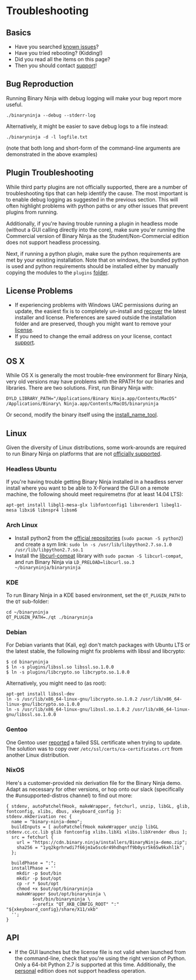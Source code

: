# Troubleshooting

## Basics

 - Have you searched [known issues]?
 - Have you tried rebooting? (Kidding!)
 - Did you read all the items on this page?
 - Then you should contact [support]!

## Bug Reproduction
Running Binary Ninja with debug logging will make your bug report more useful.

```
./binaryninja --debug --stderr-log
```

Alternatively, it might be easier to save debug logs to a file instead:

```
./binaryninja -d -l logfile.txt
```

(note that both long and short-form of the command-line arguments are demonstrated in the above examples)

## Plugin Troubleshooting

While third party plugins are not officially supported, there are a number of troubleshooting tips that can help identify the cause. The most important is to enable debug logging as suggested in the previous section. This will often highlight problems with python paths or any other issues that prevent plugins from running.

Additionally, if you're having trouble running a plugin in headless mode (without a GUI calling directly into the core), make sure you'er running the Commercial version of Binary Ninja as the Student/Non-Commercial edition does not support headless processing.

Next, if running a python plugin, make sure the python requirements are met by your existing installation. Note that on windows, the bundled python is used and python requirements should be installed either by manually copying the modules to the `plugins` [folder](/getting-started/#directories).


## License Problems

- If experiencing problems with Windows UAC permissions during an update, the easiest fix is to completely un-install and [recover][recover] the latest installer and license. Preferences are saved outside the installation folder and are preserved, though you might want to remove your [license](/getting-started/#license).
- If you need to change the email address on your license, contact [support].

## OS X

While OS X is generally the most trouble-free environment for Binary Ninja, very old versions may have problems with the RPATH for our binaries and libraries. There are two solutions. First, run Binary Ninja with: 

```
DYLD_LIBRARY_PATH="/Applications/Binary Ninja.app/Contents/MacOS" /Applications/Binary\ Ninja.app/Contents/MacOS/binaryninja
```

Or second, modify the binary itself using the [install_name_tool](https://blogs.oracle.com/dipol/dynamic-libraries,-rpath,-and-mac-os).

## Linux

Given the diversity of Linux distributions, some work-arounds are required to run Binary Ninja on platforms that are not [officially supported][faq].

### Headless Ubuntu

If you're having trouble getting Binary Ninja installed in a headless server install where you want to be able to X-Forward the GUI on a remote machine, the following should meet requiremetns (for at least 14.04 LTS):

```
apt-get install libgl1-mesa-glx libfontconfig1 libxrender1 libegl1-mesa libxi6 libnspr4 libsm6
```

### Arch Linux

 - Install python2 from the [official repositories][archrepo] (`sudo pacman -S python2`) and create a sym link: `sudo ln -s /usr/lib/libpython2.7.so.1.0 /usr/lib/libpython2.7.so.1`
 - Install the [libcurl-compat] library with `sudo pacman -S libcurl-compat`, and run Binary Ninja via `LD_PRELOAD=libcurl.so.3 ~/binaryninja/binaryninja`

### KDE

To run Binary Ninja in a KDE based environment, set the `QT_PLUGIN_PATH` to the `QT` sub-folder:

```
cd ~/binaryninja
QT_PLUGIN_PATH=./qt ./binaryninja
```

### Debian

For Debian variants that (Kali, eg) don't match packages with Ubuntu LTS or the latest stable, the following might fix problems with libssl and libcrypto:

```
$ cd binaryninja
$ ln -s plugins/libssl.so libssl.so.1.0.0
$ ln -s plugins/libcrypto.so libcrypto.so.1.0.0
```

Alternatively, you might need to (as root):

```
apt-get install libssl-dev
ln -s /usr/lib/x86_64-linux-gnu/libcrypto.so.1.0.2 /usr/lib/x86_64-linux-gnu/libcrypto.so.1.0.0
ln -s /usr/lib/x86_64-linux-gnu/libssl.so.1.0.2 /usr/lib/x86_64-linux-gnu/libssl.so.1.0.0
```

### Gentoo

One Gentoo user [reported][issue672] a failed SSL certificate when trying to update. The solution was to copy over `/etc/ssl/certs/ca-certificates.crt` from another Linux distribution.

### NixOS

Here's a customer-provided nix derivation file for the Binary Ninja demo. Adapt as necessary for other versions, or hop onto our slack (specifically the #unsupported-distros channel) to find out more:

```
{ stdenv, autoPatchelfHook, makeWrapper, fetchurl, unzip, libGL, glib, fontconfig, xlibs, dbus, xkeyboard_config }:
stdenv.mkDerivation rec {
  name = "binary-ninja-demo";
  buildInputs = [ autoPatchelfHook makeWrapper unzip libGL stdenv.cc.cc.lib glib fontconfig xlibs.libXi xlibs.libXrender dbus ];
  src = fetchurl {
    url = "https://cdn.binary.ninja/installers/BinaryNinja-demo.zip";
    sha256 = "1yq2kgrhrwdi7f66jm1w5sc6r49hdhqnff9b0ysr5k65w9kxhl1k";
  };
  
  buildPhase = ":";
  installPhase = ''
    mkdir -p $out/bin
    mkdir -p $out/opt
    cp -r * $out/opt
    chmod +x $out/opt/binaryninja
    makeWrapper $out/opt/binaryninja \
          $out/bin/binaryninja \
          --prefix "QT_XKB_CONFIG_ROOT" ":" "${xkeyboard_config}/share/X11/xkb"
  '';
}
```

## API

 - If the GUI launches but the license file is not valid when launched from the command-line, check that you're using the right version of Python. Only a 64-bit Python 2.7 is supported at this time. Additionally, the [personal][purchase] edition does not support headless operation.

[known issues]: https://github.com/Vector35/binaryninja-api/issues?q=is%3Aissue
[libcurl-compat]: https://www.archlinux.org/packages/community/x86_64/libcurl-compat/
[archrepo]: https://wiki.archlinux.org/index.php/Official_repositories
[recover]: https://binary.ninja/recover.html
[support]: https://binary.ninja/support.html
[faq]: https://binary.ninja/faq.html
[purchase]: https://binary.ninja/purchase.html
[issue672]: https://github.com/Vector35/binaryninja-api/issues/672
